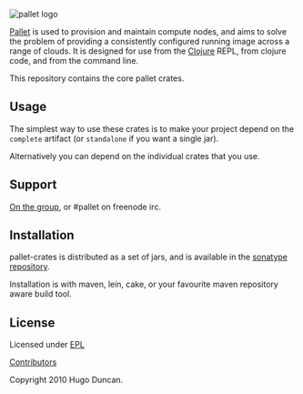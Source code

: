 ![pallet logo](http://github.com/downloads/hugoduncan/pallet/pallet-logo.png)

[Pallet](http://github.com/hugoduncan/pallet) is used
to provision and maintain compute nodes, and aims to solve the problem of
providing a consistently configured running image across a range of clouds.  It
is designed for use from the [Clojure](http://clojure.org) REPL, from clojure
code, and from the command line.

This repository contains the core pallet crates.

## Usage

The simplest way to use these crates is to make your project depend on the
`complete` artifact (or `standalone` if you want a single jar).

Alternatively you can depend on the individual crates that you use.

## Support

[On the group](http://groups.google.com/group/pallet-clj), or #pallet on freenode irc.

## Installation

pallet-crates is distributed as a set of jars, and is available in the [sonatype repository](http://oss.sonatype.org/content/repositories/releases/org/cloudhoist).

Installation is with maven, lein, cake, or your favourite maven repository aware
build tool.


## License

Licensed under [EPL](http://www.eclipse.org/legal/epl-v10.html)

[Contributors](https://www.ohloh.net/p/pallet-clj/contributors)

Copyright 2010 Hugo Duncan.
